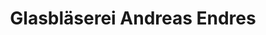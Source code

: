 ---
title: "Glasbläserei Andreas Endres"
url: /pfronten/glasblaeserei-andreas-endres/
shop: Glaserei
---